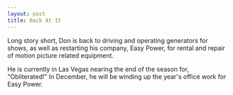 ```yaml
---
layout: post
title: Back At It
---
```


Long story short, Don is back to driving and operating generators for shows, as well as restarting his company, Easy Power, for rental and repair of motion picture related equipment.

He is currently in Las Vegas nearing the end of the season for, "Obliterated!" In December, he will be winding up the year's office work for Easy Power.

